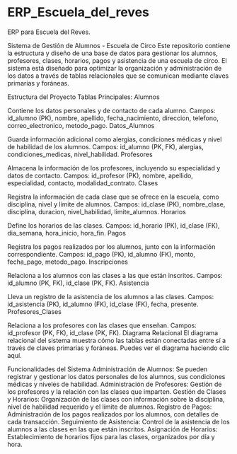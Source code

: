 # ERP_Escuela_del_reves
ERP para Escuela del Reves.

Sistema de Gestión de Alumnos - Escuela de Circo
Este repositorio contiene la estructura y diseño de una base de datos para gestionar los alumnos, profesores, clases, horarios, pagos y asistencia de una escuela de circo. El sistema está diseñado para optimizar la organización y administración de los datos a través de tablas relacionales que se comunican mediante claves primarias y foráneas.

Estructura del Proyecto
Tablas Principales:
Alumnos

Contiene los datos personales y de contacto de cada alumno.
Campos: id_alumno (PK), nombre, apellido, fecha_nacimiento, direccion, telefono, correo_electronico, metodo_pago.
Datos_Alumnos

Guarda información adicional como alergias, condiciones médicas y nivel de habilidad de los alumnos.
Campos: id_alumno (PK, FK), alergias, condiciones_medicas, nivel_habilidad.
Profesores

Almacena la información de los profesores, incluyendo su especialidad y datos de contacto.
Campos: id_profesor (PK), nombre, apellido, especialidad, contacto, modalidad_contrato.
Clases

Registra la información de cada clase que se ofrece en la escuela, como disciplina, nivel y límite de alumnos.
Campos: id_clase (PK), nombre_clase, disciplina, duracion, nivel_habilidad, limite_alumnos.
Horarios

Define los horarios de las clases.
Campos: id_horario (PK), id_clase (FK), dia_semana, hora_inicio, hora_fin.
Pagos

Registra los pagos realizados por los alumnos, junto con la información correspondiente.
Campos: id_pago (PK), id_alumno (FK), monto, fecha_pago, metodo_pago.
Inscripciones

Relaciona a los alumnos con las clases a las que están inscritos.
Campos: id_alumno (PK, FK), id_clase (PK, FK).
Asistencia

Lleva un registro de la asistencia de los alumnos a las clases.
Campos: id_asistencia (PK), id_alumno (FK), id_clase (FK), fecha, presente.
Profesores_Clases

Relaciona a los profesores con las clases que enseñan.
Campos: id_profesor (PK, FK), id_clase (PK, FK).
Diagrama Relacional
El diagrama relacional del sistema muestra cómo las tablas están conectadas entre sí a través de claves primarias y foráneas. Puedes ver el diagrama haciendo clic aquí.

Funcionalidades del Sistema
Administración de Alumnos: Se pueden registrar y gestionar los datos personales de los alumnos, sus condiciones médicas y niveles de habilidad.
Administración de Profesores: Gestión de los profesores y la relación con las clases que imparten.
Gestión de Clases y Horarios: Organización de las clases con información sobre la disciplina, nivel de habilidad requerido y el límite de alumnos.
Registro de Pagos: Administración de los pagos realizados por los alumnos, con detalles de cada transacción.
Seguimiento de Asistencia: Control de la asistencia de los alumnos a las clases en las que están inscritos.
Asignación de Horarios: Establecimiento de horarios fijos para las clases, organizados por día y hora.


